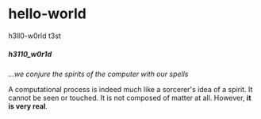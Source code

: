 # hello-world
h3ll0-w0rld t3st

##### h3110_w0r1d

*...we conjure the spirits of the computer with our spells*

A computational process is indeed much like a sorcerer's idea of a spirit. 
It cannot be seen or touched. It is not composed of matter at all. However, **it is very real**.
